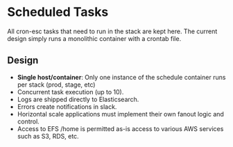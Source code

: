 Scheduled Tasks
========
All cron-esc tasks that need to run in the stack are kept here.  The current
design simply runs a monolithic container with a crontab file.  

Design
--------
 * **Single host/container**: Only one instance of the schedule container runs
   per stack (prod, stage, etc)
 * Concurrent task execution (up to 10).
 * Logs are shipped directly to Elasticsearch.
 * Errors create notifications in slack.
 * Horizontal scale applications must implement their own fanout logic and
   control.
 * Access to EFS /home is permitted as-is access to various AWS services such
   as S3, RDS, etc.
